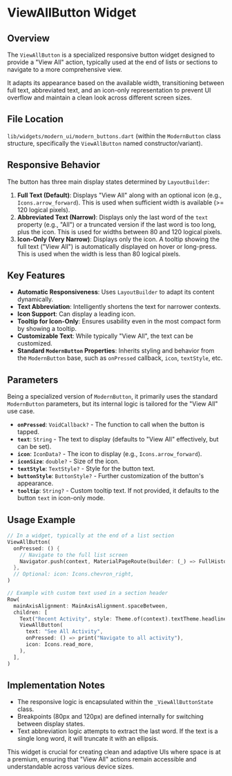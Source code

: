 # ViewAllButton Widget

## Overview

The `ViewAllButton` is a specialized responsive button widget designed to provide a "View All" action, typically used at the end of lists or sections to navigate to a more comprehensive view.

It adapts its appearance based on the available width, transitioning between full text, abbreviated text, and an icon-only representation to prevent UI overflow and maintain a clean look across different screen sizes.

## File Location

`lib/widgets/modern_ui/modern_buttons.dart` (within the `ModernButton` class structure, specifically the `ViewAllButton` named constructor/variant).

## Responsive Behavior

The button has three main display states determined by `LayoutBuilder`:

1.  **Full Text (Default)**: Displays "View All" along with an optional icon (e.g., `Icons.arrow_forward`). This is used when sufficient width is available (>= 120 logical pixels).
2.  **Abbreviated Text (Narrow)**: Displays only the last word of the `text` property (e.g., "All") or a truncated version if the last word is too long, plus the icon. This is used for widths between 80 and 120 logical pixels.
3.  **Icon-Only (Very Narrow)**: Displays only the icon. A tooltip showing the full text ("View All") is automatically displayed on hover or long-press. This is used when the width is less than 80 logical pixels.

## Key Features

- **Automatic Responsiveness**: Uses `LayoutBuilder` to adapt its content dynamically.
- **Text Abbreviation**: Intelligently shortens the text for narrower contexts.
- **Icon Support**: Can display a leading icon.
- **Tooltip for Icon-Only**: Ensures usability even in the most compact form by showing a tooltip.
- **Customizable Text**: While typically "View All", the text can be customized.
- **Standard `ModernButton` Properties**: Inherits styling and behavior from the `ModernButton` base, such as `onPressed` callback, `icon`, `textStyle`, etc.

## Parameters

Being a specialized version of `ModernButton`, it primarily uses the standard `ModernButton` parameters, but its internal logic is tailored for the "View All" use case.

- **`onPressed`**: `VoidCallback?` - The function to call when the button is tapped.
- **`text`**: `String` - The text to display (defaults to "View All" effectively, but can be set).
- **`icon`**: `IconData?` - The icon to display (e.g., `Icons.arrow_forward`).
- **`iconSize`**: `double?` - Size of the icon.
- **`textStyle`**: `TextStyle?` - Style for the button text.
- **`buttonStyle`**: `ButtonStyle?` - Further customization of the button's appearance.
- **`tooltip`**: `String?` - Custom tooltip text. If not provided, it defaults to the button `text` in icon-only mode.

## Usage Example

```dart
// In a widget, typically at the end of a list section
ViewAllButton(
  onPressed: () {
    // Navigate to the full list screen
    Navigator.push(context, MaterialPageRoute(builder: (_) => FullHistoryScreen()));
  },
  // Optional: icon: Icons.chevron_right,
)

// Example with custom text used in a section header
Row(
  mainAxisAlignment: MainAxisAlignment.spaceBetween,
  children: [
    Text("Recent Activity", style: Theme.of(context).textTheme.headline6),
    ViewAllButton(
      text: "See All Activity",
      onPressed: () => print("Navigate to all activity"),
      icon: Icons.read_more,
    ),
  ],
)
```

## Implementation Notes

- The responsive logic is encapsulated within the `_ViewAllButtonState` class.
- Breakpoints (80px and 120px) are defined internally for switching between display states.
- Text abbreviation logic attempts to extract the last word. If the text is a single long word, it will truncate it with an ellipsis.

This widget is crucial for creating clean and adaptive UIs where space is at a premium, ensuring that "View All" actions remain accessible and understandable across various device sizes. 